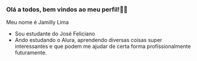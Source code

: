 ### Olá a todos, bem vindos ao meu perfil!🌌💙
Meu nome é Jamilly Lima 

- Sou estudante do José Feliciano
- Ando estudando o Alura, aprendendo diversas coisas super interessantes e que podem me ajudar de certa forma profissionalmente futuramente.
